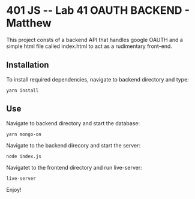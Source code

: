 401 JS --  Lab 41 OAUTH BACKEND - Matthew
===

This project consts of a backend API that handles google OAUTH and a simple html file called index.html to act as a rudimentary front-end.

## Installation

To install required dependencies, navigate to backend directory and type:

```
yarn install
```

## Use

Navigate to backend directory and start the database:

```
yarn mongo-on
```

Navigate to the backend direcory and start the server:

```
node index.js
```

Navigatet to the frontend directory and run live-server:

```
live-server
```

Enjoy!
